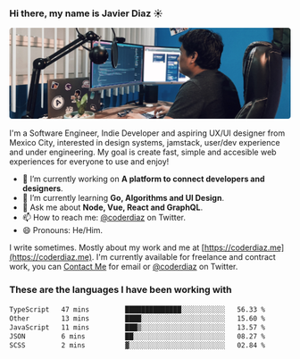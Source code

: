 ### Hi there, my name is Javier Diaz ☀️
![My Setup](./cover.png)

I'm a Software Engineer, Indie Developer and aspiring UX/UI designer from Mexico City, interested in design systems, jamstack, user/dev experience and under engineering. My goal is create fast, simple and accesible web experiences for everyone to use and enjoy!

<!--
**coderdiaz/coderdiaz** is a ✨ _special_ ✨ repository because its `README.md` (this file) appears on your GitHub profile.

Here are some ideas to get you started:

- 🔭 I’m currently working on ...
- 🌱 I’m currently learning ...
- 👯 I’m looking to collaborate on ...
- 🤔 I’m looking for help with ...
- 💬 Ask me about ...
- 📫 How to reach me: ...
- 😄 Pronouns: ...
- ⚡ Fun fact: ...
-->

- 🔭  I’m currently working on **A platform to connect developers and designers**.
- 🌱  I’m currently learning **Go, Algorithms and UI Design**.
- 💬  Ask me about **Node, Vue, React and GraphQL**.
- 📫  How to reach me: [@coderdiaz](https://twitter.com/coderdiaz) on Twitter.
- 😄  Pronouns: He/Him.

I write sometimes. Mostly about my work and me at [https://coderdiaz.me](https://coderdiaz.me). I'm currently available for freelance and contract work, you can [Contact Me](mailto:hey@coderdiaz.me) for email or [@coderdiaz](https://twitter.com/coderdiaz) on Twitter.

### These are the languages I have been working with
<!--START_SECTION:waka-->
```text
TypeScript   47 mins         ██████████████░░░░░░░░░░░   56.33 % 
Other        13 mins         ████░░░░░░░░░░░░░░░░░░░░░   15.60 % 
JavaScript   11 mins         ███▒░░░░░░░░░░░░░░░░░░░░░   13.57 % 
JSON         6 mins          ██░░░░░░░░░░░░░░░░░░░░░░░   08.27 % 
SCSS         2 mins          ▓░░░░░░░░░░░░░░░░░░░░░░░░   02.84 % 
```
<!--END_SECTION:waka-->
